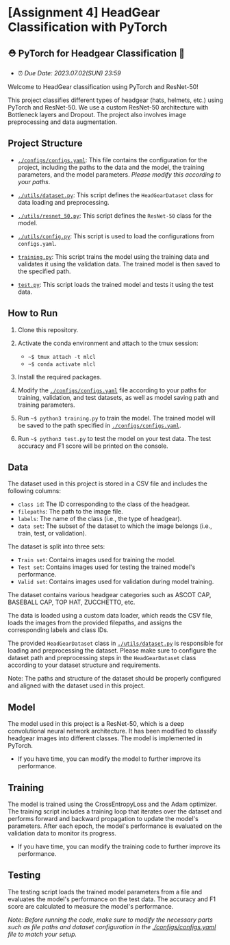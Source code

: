 # **[Assignment 4]** HeadGear Classification with PyTorch

## ⛑️ PyTorch for Headgear Classification 🤖

- ⏰ *Due Date: 2023.07.02(SUN) 23:59*

Welcome to HeadGear classification using PyTorch and ResNet-50!

This project classifies different types of headgear (hats, helmets, etc.) using PyTorch and ResNet-50. We use a custom ResNet-50 architecture with Bottleneck layers and Dropout. The project also involves image preprocessing and data augmentation.

## Project Structure

- [`./configs/configs.yaml`](./configs/configs.yaml): This file contains the configuration for the project, including the paths to the data and the model, the training parameters, and the model parameters. *Please modify this according to your paths*.

- [`./utils/dataset.py`](./utils/dataset.py): This script defines the `HeadGearDataset` class for data loading and preprocessing.

- [`./utils/resnet_50.py`](./utils/resnet_50.py): This script defines the `ResNet-50` class for the model.

- [`./utils/config.py`](./utils/config.py): This script is used to load the configurations from `configs.yaml`.

- [`training.py`](training.py): This script trains the model using the training data and validates it using the validation data. The trained model is then saved to the specified path.

- [`test.py`](test.py): This script loads the trained model and tests it using the test data.

## How to Run

1. Clone this repository.

2. Activate the conda environment and attach to the tmux session:

    - `~$ tmux attach -t mlcl`
    - `~$ conda activate mlcl`

3. Install the required packages.

4. Modify the [`./configs/configs.yaml`](./configs/configs.yaml) file according to your paths for training, validation, and test datasets, as well as model saving path and training parameters.

5. Run `~$ python3 training.py` to train the model. The trained model will be saved to the path specified in [`./configs/configs.yaml`](./configs/configs.yaml).

6. Run `~$ python3 test.py` to test the model on your test data. The test accuracy and F1 score will be printed on the console.

## Data

The dataset used in this project is stored in a CSV file and includes the following columns:

- `class id`: The ID corresponding to the class of the headgear.
- `filepaths`: The path to the image file.
- `labels`: The name of the class (i.e., the type of headgear).
- `data set`: The subset of the dataset to which the image belongs (i.e., train, test, or validation).

The dataset is split into three sets:
- `Train set`: Contains images used for training the model.
- `Test set`: Contains images used for testing the trained model's performance.
- `Valid set`: Contains images used for validation during model training.

The dataset contains various headgear categories such as ASCOT CAP, BASEBALL CAP, TOP HAT, ZUCCHETTO, etc.

The data is loaded using a custom data loader, which reads the CSV file, loads the images from the provided filepaths, and assigns the corresponding labels and class IDs.

The provided `HeadGearDataset` class in [`./utils/dataset.py`](./utils/dataset.py) is responsible for loading and preprocessing the dataset. Please make sure to configure the dataset path and preprocessing steps in the `HeadGearDataset` class according to your dataset structure and requirements.

Note: The paths and structure of the dataset should be properly configured and aligned with the dataset used in this project.


## Model

The model used in this project is a ResNet-50, which is a deep convolutional neural network architecture. It has been modified to classify headgear images into different classes. The model is implemented in PyTorch.

- If you have time, you can modify the model to further improve its performance.


## Training

The model is trained using the CrossEntropyLoss and the Adam optimizer. The training script includes a training loop that iterates over the dataset and performs forward and backward propagation to update the model's parameters. After each epoch, the model's performance is evaluated on the validation data to monitor its progress.

- If you have time, you can modify the training code to further improve its performance.


## Testing

The testing script loads the trained model parameters from a file and evaluates the model's performance on the test data. The accuracy and F1 score are calculated to measure the model's performance.

*Note: Before running the code, make sure to modify the necessary parts such as file paths and dataset configuration in the [./configs/configs.yaml](./configs/configs.yaml) file to match your setup.*